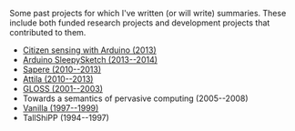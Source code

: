 <!--
.. title: Older projects
.. slug: old-projects
.. date: 2021-05-14 13:45:54 BST
.. tags:
.. category:
.. previewimage:
.. link:
.. description:
.. type: text
-->

Some past projects for which I've written (or will write)
summaries. These include both funded research projects and development
projects that contributed to them.

- [Citizen sensing with Arduino (2013)](/development/citizen-sensing/)
- [Arduino SleepySketch (2013--2014)](/development/sleepysketch/)
- [Sapere (2010--2013)](/research/sapere/)
- [Attila (2010--2013)](/development/attila/)
- [GLOSS (2001--2003)](/research/gloss/)
- Towards a semantics of pervasive computing (2005--2008)
- [Vanilla (1997--1999)](/development/vanilla/)
- TallShiPP (1994--1997)
